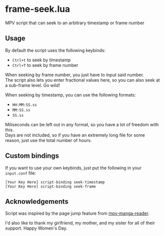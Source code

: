 # frame-seek.lua
MPV script that can seek to an arbitrary timestamp or frame number

## Usage
By default the script uses the following keybinds:
- `Ctrl+t` to seek by timestamp
- `Ctrl+T` to seek by frame number

When seeking by frame number, you just have to input said number.\
The script also lets you enter fractional values here, so you can also seek at a sub-frame level. Go wild!

When seeking by timestamp, you can use the following formats:
- `HH:MM:SS.ss`
- `MM:SS.ss`
- `SS.ss`

Miliseconds can be left out in any format, so you have a lot of freedom with this.\
Days are not included, so if you have an extremely long file for some reason, just use the total number of hours.

## Custom bindings

If you want to use your own keybinds, just put the following in your `input.conf` file:
```
[Your Key Here] script-binding seek-timestamp
[Your Key Here] script-binding seek-frame
```

## Acknowledgements

Script was inspired by the page jump feature from [mpv-manga-reader](https://github.com/Dudemanguy/mpv-manga-reader).

I'd also like to thank my girlfriend, my mother, and my sister for all of their support. Happy Women's Day.

